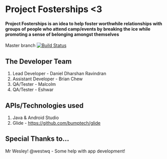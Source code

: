 # Project Fosterships <3
#### Project Fosterships is an idea to help foster worthwhile relationships with groups of people who attend camp/events by breaking the ice while promoting a sense of belonging amongst themselves

Master branch [![Build Status](https://travis-ci.org/bchewy/Project-Fosterships.svg?branch=master)](https://travis-ci.org/bchewy/Project-Fosterships)

## The Developer Team
1. Lead Developer - Daniel Dharshan Ravindran
2. Assistant Developer - Brian Chew
3. QA/Tester - Malcolm
4. QA/Tester - Eshwar

## APIs/Technologies used
1. Java & Android Studio
2. Glide - https://github.com/bumptech/glide

## Special Thanks to...
Mr Wesley! @westwq - Some help with app development!

